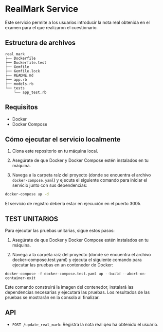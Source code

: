 # RealMark Service

Este servicio permite a los usuarios introducir la nota real obtenida en el examen para el que realizaron el cuestionario.

## Estructura de archivos

```
real_mark
├── Dockerfile
├── Dockerfile.test
├── Gemfile
├── Gemfile.lock
├── README.md
├── app.rb
├── models.rb
└── tests
    └── app_test.rb

```


## Requisitos

- Docker
- Docker Compose

## Cómo ejecutar el servicio localmente

1. Clona este repositorio en tu máquina local.

2. Asegúrate de que Docker y Docker Compose estén instalados en tu máquina.

3. Navega a la carpeta raíz del proyecto (donde se encuentra el archivo `docker-compose.yaml`) y ejecuta el siguiente comando para iniciar el servicio junto con sus dependencias:

```bash
docker-compose up -d
```
El servicio de registro debería estar en ejecución en el puerto 3005.

## TEST UNITARIOS

Para ejecutar las pruebas unitarias, sigue estos pasos:

1. Asegúrate de que Docker y Docker Compose estén instalados en tu máquina.

2. Navega a la carpeta raíz del proyecto (donde se encuentra el archivo docker-compose.test.yaml) y ejecuta el siguiente comando para ejecutar las pruebas en un contenedor de Docker:
```
docker-compose -f docker-compose.test.yaml up --build --abort-on-container-exit
```
Este comando construirá la imagen del contenedor, instalará las dependencias necesarias y ejecutará las pruebas. Los resultados de las pruebas se mostrarán en la consola al finalizar.

## API
- `POST /update_real_mark`: Registra la nota real qeu ha obtenido el usuario.

